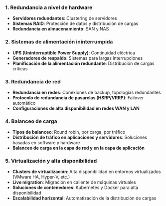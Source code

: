 ### 1. **Redundancia a nivel de hardware**

- **Servidores redundantes**: Clustering de servidores
- **Sistemas RAID**: Protección de datos y distribución de cargas
- **Redundancia en almacenamiento**: SAN y NAS

### 2. **Sistemas de alimentación ininterrumpida**

- **UPS (Uninterruptible Power Supply)**: Continuidad eléctrica
- **Generadores de respaldo**: Sistemas para largas interrupciones
- **Planificación de la alimentación redundante**: Distribución de cargas críticas

### 3. **Redundancia de red**

- **Redundancia en redes**: Conexiones de backup, topologías redundantes
- **Protocolo de redundancia de pasarelas (HSRP/VRRP)**: Failover automático
- **Configuraciones de alta disponibilidad en redes WAN y LAN**

### 4. **Balanceo de carga**

- **Tipos de balanceo**: Round robin, por carga, por tráfico
- **Distribución de tráfico en aplicaciones y servidores**: Soluciones basadas en software y hardware
- **Balanceo de carga en la capa de red y en la capa de aplicación**

### 5. **Virtualización y alta disponibilidad**

- **Clusters de virtualización**: Alta disponibilidad en entornos virtualizados (VMware HA, Hyper-V, etc.)
- **Live migration**: Migración en caliente de máquinas virtuales
- **Soluciones de contenedores**: Kubernetes y Docker para alta disponibilidad
- **Escalabilidad horizontal**: Automatización de la distribución de cargas